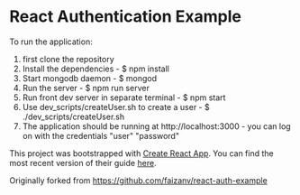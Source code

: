 # React Authentication Example

To run the application:
1. first clone the repository
2. Install the dependencies - $ npm install
3. Start mongodb daemon - $ mongod
4. Run the server - $ npm run server
5. Run front dev server in separate terminal - $ npm start
6. Use dev_scripts/createUser.sh to create a user - $ ./dev_scripts/createUser.sh
7. The application should be running at http://localhost:3000 - you can log on with the credentials "user" "password"

This project was bootstrapped with [Create React App](https://github.com/facebookincubator/create-react-app).
You can find the most recent version of their guide [here](https://github.com/facebookincubator/create-react-app/blob/master/packages/react-scripts/template/README.md).

Originally forked from https://github.com/faizanv/react-auth-example
